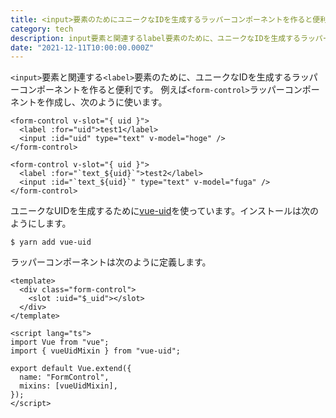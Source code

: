 ```yaml
---
title: <input>要素のためにユニークなIDを生成するラッパーコンポーネントを作ると便利
category: tech
description: input要素と関連するlabel要素のために、ユニークなIDを生成するラッパーコンポーネントを作ると便利です。
date: "2021-12-11T10:00:00.000Z"
---
```


`<input>`要素と関連する`<label>`要素のために、ユニークなIDを生成するラッパーコンポーネントを作ると便利です。
例えば`<form-control>`ラッパーコンポーネントを作成し、次のように使います。

```
<form-control v-slot="{ uid }">
  <label :for="uid">test1</label>
  <input :id="uid" type="text" v-model="hoge" />
</form-control>

<form-control v-slot="{ uid }">
  <label :for="`text_${uid}`">test2</label>
  <input :id="`text_${uid}`" type="text" v-model="fuga" />
</form-control>
```

ユニークなUIDを生成するために[vue-uid](https://www.npmjs.com/package/vue-uid)を使っています。インストールは次のようにします。

```
$ yarn add vue-uid
```

ラッパーコンポーネントは次のように定義します。

```
<template>
  <div class="form-control">
    <slot :uid="$_uid"></slot>
  </div>
</template>

<script lang="ts">
import Vue from "vue";
import { vueUidMixin } from "vue-uid";

export default Vue.extend({
  name: "FormControl",
  mixins: [vueUidMixin],
});
</script>
```


